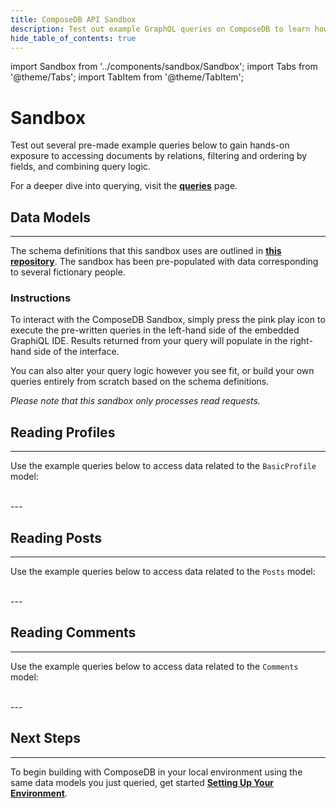 ```yaml
---
title: ComposeDB API Sandbox
description: Test out example GraphQL queries on ComposeDB to learn how to access documents by relations, how to filter, and more.
hide_table_of_contents: true
---
```


import Sandbox from '../components/sandbox/Sandbox';
import Tabs from '@theme/Tabs';
import TabItem from '@theme/TabItem';


# Sandbox

Test out several pre-made example queries below to gain hands-on exposure to accessing documents by relations, filtering and ordering by fields, and combining query logic.

For a deeper dive into querying, visit the [**queries**](./docs/composedb/guides/data-interactions/queries) page.

## Data Models

---

The schema definitions that this sandbox uses are outlined in [**this repository**](https://github.com/ceramicstudio/EthDenver2023Demo/tree/main/composites). The sandbox has been pre-populated with data corresponding to several fictionary people.

### Instructions

To interact with the ComposeDB Sandbox, simply press the pink play icon to execute the pre-written queries in the left-hand side of the embedded GraphiQL IDE. Results returned from your query will populate in the right-hand side of the interface.

You can also alter your query logic however you see fit, or build your own queries entirely from scratch based on the schema definitions.

_Please note that this sandbox only processes read requests._

## Reading Profiles

---

Use the example queries below to access data related to the `BasicProfile` model:



<div style={{height: "60rem", width: "100%", margin: "auto"}}><Sandbox queries='profiles' /></div>

<br />
---

## Reading Posts

---

Use the example queries below to access data related to the `Posts` model:



<div style={{height: "60rem", width: "100%", margin: "auto"}}><Sandbox queries='posts' /></div>

<br />
---

## Reading Comments

---

Use the example queries below to access data related to the `Comments` model:


<div style={{height: "60rem", width: "100%", margin: "auto"}}><Sandbox queries='comments' /></div>


<br />
---

## Next Steps

---

To begin building with ComposeDB in your local environment using the same data models you just queried, get started [**Setting Up Your Environment**](./docs/composedb/set-up-your-environment).